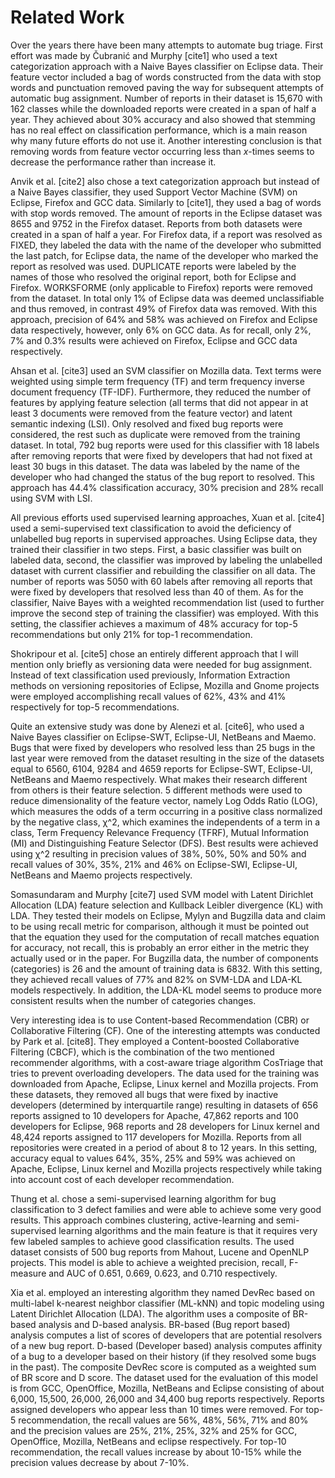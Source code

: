 # Related Work

Over the years there have been many attempts to automate bug triage. First effort was made by Čubranić and Murphy [cite1] who used a text categorization approach with a Naive Bayes classifier on Eclipse data. Their feature vector included a bag of words constructed from the data with stop words and punctuation removed paving the way for subsequent attempts of automatic bug assignment. Number of reports in their dataset is 15,670 with 162 classes while the downloaded reports were created in a span of half a year. They achieved about 30% accuracy and also showed that stemming has no real effect on classification performance, which is a main reason why many future efforts do not use it. Another interesting conclusion is that removing words from feature vector occurring less than *x*-times seems to decrease the performance rather than increase it.

Anvik et al. [cite2] also chose a text categorization approach but instead of a Naive Bayes classifier, they used Support Vector Machine (SVM) on Eclipse, Firefox and GCC data. Similarly to [cite1], they used a bag of words with stop words removed. The amount of reports in the Eclipse dataset was 8655 and 9752 in the Firefox dataset. Reports from both datasets were created in a span of half a year. For Firefox data, if a report was resolved as FIXED, they labeled the data with the name of the developer who submitted the last patch, for Eclipse data, the name of the developer who marked the report as resolved was used. DUPLICATE reports were labeled by the names of those who resolved the original report, both for Eclipse and Firefox. WORKSFORME (only applicable to Firefox) reports were removed from the dataset. In total only 1% of Eclipse data was deemed unclassifiable and thus removed, in contrast 49% of Firefox data was removed. With this approach, precision of 64% and 58% was achieved on Firefox and Eclipse data respectively, however, only 6% on GCC data. As for recall, only 2%, 7% and 0.3% results were achieved on Firefox, Eclipse and GCC data respectively.

Ahsan et al. [cite3] used an SVM classifier on Mozilla data. Text terms were weighted using simple term frequency (TF) and term frequency inverse document frequency (TF-IDF). Furthermore, they reduced the number of features by applying feature selection (all terms that did not appear in at least 3 documents were removed from the feature vector) and latent semantic indexing (LSI). Only resolved and fixed bug reports were considered, the rest such as duplicate were removed from the training dataset. In total, 792 bug reports were used for this classifier with 18 labels after removing reports that were fixed by developers that had not fixed at least 30 bugs in this dataset. The data was labeled by the name of the developer who had changed the status of the bug report to resolved. This approach has 44.4% classification accuracy, 30% precision and 28% recall using SVM with LSI.

All previous efforts used supervised learning approaches, Xuan et al. [cite4] used a semi-supervised text classification to avoid the deficiency of unlabelled bug reports in supervised approaches. Using Eclipse data, they trained their classifier in two steps. First, a basic classifier was built on labeled data, second, the classifier was improved by labeling the unlabelled dataset with current classifier and rebuilding the classifier on all data. The number of reports was 5050 with 60 labels after removing all reports that were fixed by developers that resolved less than 40 of them. As for the classifier, Naive Bayes with a weighted recommendation list (used to further improve the second step of training the classifier) was employed. With this setting, the classifier achieves a maximum of 48% accuracy for top-5 recommendations but only 21% for top-1 recommendation.

Shokripour et al. [cite5] chose an entirely different approach that I will mention only briefly as versioning data were needed for bug assignment. Instead of text classification used previously, Information Extraction methods on versioning repositories of Eclipse, Mozilla and Gnome projects were employed accomplishing recall values of 62%, 43% and 41% respectively for top-5 recommendations.

Quite an extensive study was done by Alenezi et al. [cite6], who used a Naive Bayes classifier on Eclipse-SWT, Eclipse-UI, NetBeans and Maemo. Bugs that were fixed by developers who resolved less than 25 bugs in the last year were removed from the dataset resulting in the size of the datasets equal to 6560, 6104, 9284 and 4659 reports for Eclipse-SWT, Eclipse-UI, NetBeans and Maemo respectively. What makes their research different from others is their feature selection. 5 different methods were used to reduce dimensionality of the feature vector, namely Log Odds Ratio (LOG), which measures the odds of a term occurring in a positive class normalized by the negative class, χ^2, which examines the independents of a term in a class, Term Frequency Relevance Frequency (TFRF), Mutual Information (MI) and Distinguishing Feature Selector (DFS). Best results were achieved using χ^2 resulting in precision values of 38%, 50%, 50% and 50% and recall values of 30%, 35%, 21% and 46% on Eclipse-SWI, Eclipse-UI, NetBeans and Maemo projects respectively.

Somasundaram and Murphy [cite7] used SVM model with Latent Dirichlet Allocation (LDA) feature selection and Kullback Leibler divergence (KL) with LDA. They tested their models on Eclipse, Mylyn and Bugzilla data and claim to be using recall metric for comparison, although it must be pointed out that the equation they used for the computation of recall matches equation for accuracy, not recall, this is probably an error either in the metric they actually used or in the paper. For Bugzilla data, the number of components (categories) is 26 and the amount of training data is 6832. With this setting, they achieved recall values of 77% and 82% on SVM-LDA and LDA-KL models respectively. In addition, the LDA-KL model seems to produce more consistent results when the number of categories changes.

Very interesting idea is to use Content-based Recommendation (CBR) or Collaborative Filtering (CF). One of the interesting attempts was conducted by Park et al. [cite8]. They employed a Content-boosted Collaborative Filtering (CBCF), which is the combination of the two mentioned recommender algorithms, with a cost-aware triage algorithm CosTriage that tries to prevent overloading developers. The data used for the training was downloaded from Apache, Eclipse, Linux kernel and Mozilla projects. From these datasets, they removed all bugs that were fixed by inactive developers (determined by interquartile range) resulting in datasets of 656 reports assigned to 10 developers for Apache, 47,862 reports and 100 developers for Eclipse, 968 reports and 28 developers for Linux kernel and 48,424 reports assigned to 117 developers for Mozilla. Reports from all repositories were created in a period of about 8 to 12 years. In this setting, accuracy equal to values 64%, 35%, 25% and 59% was achieved on Apache, Eclipse, Linux kernel and Mozilla projects respectively while taking into account cost of each developer recommendation.

Thung et al. chose a semi-supervised learning algorithm for bug classification to 3 defect families and were able to achieve some very good results. This approach combines clustering, active-learning and semi-supervised learning algorithms and the main feature is that it requires very few labeled samples to achieve good classification results. The used dataset consists of 500 bug reports from Mahout, Lucene and OpenNLP projects. This model is able to achieve a weighted precision, recall, F-measure and AUC of 0.651, 0.669, 0.623, and 0.710 respectively.

Xia et al. employed an interesting algorithm they named DevRec based on multi-label k-nearest neighbor classifier (ML-kNN) and topic modeling using Latent Dirichlet Allocation (LDA). The algorithm uses a composite of BR-based analysis and D-based analysis. BR-based (Bug report based) analysis computes a list of scores of developers that are potential resolvers of a new bug report. D-based (Developer based) analysis computes affinity of a bug to a developer based on their history (if they resolved some bugs in the past). The composite DevRec score is computed as a weighted sum of BR score and D score. The dataset used for the evaluation of this model is from GCC, OpenOffice, Mozilla, NetBeans and Eclipse consisting of about 6,000, 15,500, 26,000, 26,000 and 34,400 bug reports respectively. Reports assigned developers who appear less than 10 times were removed. For top-5 recommendation, the recall values are 56%, 48%, 56%, 71% and 80% and the precision values are 25%, 21%, 25%, 32% and 25% for GCC, OpenOffice, Mozilla, NetBeans and eclipse respectively. For top-10 recommendation, the recall values increase by about 10-15% while the precision values decrease by about 7-10%.